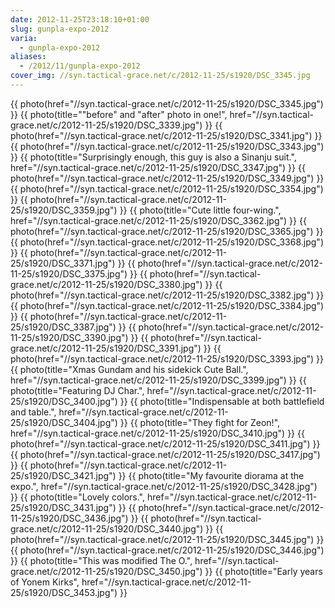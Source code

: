 ```yaml
---
date: 2012-11-25T23:18:10+01:00
slug: gunpla-expo-2012
varia:
  - gunpla-expo-2012
aliases:
  - /2012/11/gunpla-expo-2012
cover_img: //syn.tactical-grace.net/c/2012-11-25/s1920/DSC_3345.jpg
---
```

{{ photo(href="//syn.tactical-grace.net/c/2012-11-25/s1920/DSC_3345.jpg") }}
{{ photo(title="&quot;before&quot; and &quot;after&quot; photo in one!", href="//syn.tactical-grace.net/c/2012-11-25/s1920/DSC_3339.jpg") }}
{{ photo(href="//syn.tactical-grace.net/c/2012-11-25/s1920/DSC_3341.jpg") }}
{{ photo(href="//syn.tactical-grace.net/c/2012-11-25/s1920/DSC_3343.jpg") }}
{{ photo(title="Surprisingly enough, this guy is also a Sinanju suit.", href="//syn.tactical-grace.net/c/2012-11-25/s1920/DSC_3347.jpg") }}
{{ photo(href="//syn.tactical-grace.net/c/2012-11-25/s1920/DSC_3349.jpg") }}
{{ photo(href="//syn.tactical-grace.net/c/2012-11-25/s1920/DSC_3354.jpg") }}
{{ photo(href="//syn.tactical-grace.net/c/2012-11-25/s1920/DSC_3359.jpg") }}
{{ photo(title="Cute little four-wing.", href="//syn.tactical-grace.net/c/2012-11-25/s1920/DSC_3362.jpg") }}
{{ photo(href="//syn.tactical-grace.net/c/2012-11-25/s1920/DSC_3365.jpg") }}
{{ photo(href="//syn.tactical-grace.net/c/2012-11-25/s1920/DSC_3368.jpg") }}
{{ photo(href="//syn.tactical-grace.net/c/2012-11-25/s1920/DSC_3371.jpg") }}
{{ photo(href="//syn.tactical-grace.net/c/2012-11-25/s1920/DSC_3375.jpg") }}
{{ photo(href="//syn.tactical-grace.net/c/2012-11-25/s1920/DSC_3380.jpg") }}
{{ photo(href="//syn.tactical-grace.net/c/2012-11-25/s1920/DSC_3382.jpg") }}
{{ photo(href="//syn.tactical-grace.net/c/2012-11-25/s1920/DSC_3384.jpg") }}
{{ photo(href="//syn.tactical-grace.net/c/2012-11-25/s1920/DSC_3387.jpg") }}
{{ photo(href="//syn.tactical-grace.net/c/2012-11-25/s1920/DSC_3390.jpg") }}
{{ photo(href="//syn.tactical-grace.net/c/2012-11-25/s1920/DSC_3391.jpg") }}
{{ photo(href="//syn.tactical-grace.net/c/2012-11-25/s1920/DSC_3393.jpg") }}
{{ photo(title="Xmas Gundam and his sidekick Cute Ball.", href="//syn.tactical-grace.net/c/2012-11-25/s1920/DSC_3399.jpg") }}
{{ photo(title="Featuring DJ Char.", href="//syn.tactical-grace.net/c/2012-11-25/s1920/DSC_3400.jpg") }}
{{ photo(title="Indispensable at both battlefield and table.", href="//syn.tactical-grace.net/c/2012-11-25/s1920/DSC_3404.jpg") }}
{{ photo(title="They fight for Zeon!", href="//syn.tactical-grace.net/c/2012-11-25/s1920/DSC_3410.jpg") }}
{{ photo(href="//syn.tactical-grace.net/c/2012-11-25/s1920/DSC_3411.jpg") }}
{{ photo(href="//syn.tactical-grace.net/c/2012-11-25/s1920/DSC_3417.jpg") }}
{{ photo(href="//syn.tactical-grace.net/c/2012-11-25/s1920/DSC_3421.jpg") }}
{{ photo(title="My favourite diorama at the expo.", href="//syn.tactical-grace.net/c/2012-11-25/s1920/DSC_3428.jpg") }}
{{ photo(title="Lovely colors.", href="//syn.tactical-grace.net/c/2012-11-25/s1920/DSC_3431.jpg") }}
{{ photo(href="//syn.tactical-grace.net/c/2012-11-25/s1920/DSC_3436.jpg") }}
{{ photo(href="//syn.tactical-grace.net/c/2012-11-25/s1920/DSC_3440.jpg") }}
{{ photo(href="//syn.tactical-grace.net/c/2012-11-25/s1920/DSC_3445.jpg") }}
{{ photo(href="//syn.tactical-grace.net/c/2012-11-25/s1920/DSC_3446.jpg") }}
{{ photo(title="This was modified The O.", href="//syn.tactical-grace.net/c/2012-11-25/s1920/DSC_3450.jpg") }}
{{ photo(title="Early years of Yonem Kirks", href="//syn.tactical-grace.net/c/2012-11-25/s1920/DSC_3453.jpg") }}
